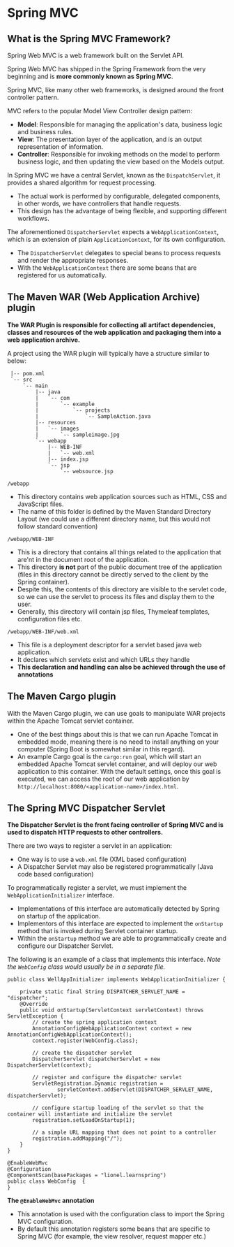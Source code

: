 # Spring MVC

## What is the Spring MVC Framework?
Spring Web MVC is a web framework built on the Servlet API.

Spring Web MVC has shipped in the Spring Framework from the very beginning and is **more commonly known as Spring MVC**.

Spring MVC, like many other web frameworks, is designed around the front controller pattern.

MVC refers to the popular Model View Controller design pattern:
- **Model**: Responsible for managing the application's data, business logic and business rules.
- **View**: The presentation layer of the application, and is an output representation of information.
- **Controller**: Responsible for invoking methods on the model to perform business logic, and then updating the view 
based on the Models output.

In Spring MVC we have a central Servlet, known as the `DispatchServlet`, it provides a shared algorithm for request 
processing.
- The actual work is performed by configurable, delegated components, in other words, we have controllers that handle 
requests.
- This design has the advantage of being flexible, and supporting different workflows.

The aforementioned `DispatcherServlet` expects a `WebApplicationContext`, which is an extension of plain 
`ApplicationContext`, for its own configuration.
- The `DispatcherServlet` delegates to special beans to process requests and render the appropriate responses.
- With the `WebApplicationContext` there are some beans that are registered for us automatically.


## The Maven WAR (Web Application Archive) plugin

**The WAR Plugin is responsible for collecting all artifact dependencies, classes and resources of the web application 
and packaging them into a web application archive.**

A project using the WAR plugin will typically have a structure similar to below:
```
 |-- pom.xml
 `-- src
     `-- main
         |-- java
         |   `-- com
         |       `-- example
         |           `-- projects
         |               `-- SampleAction.java
         |-- resources
         |   `-- images
         |       `-- sampleimage.jpg
         `-- webapp
             |-- WEB-INF
             |   `-- web.xml
             |-- index.jsp
             `-- jsp
                 `-- websource.jsp
```

`/webapp`
- This directory contains web application sources such as HTML, CSS and JavaScript files.
- The name of this folder is defined by the Maven Standard Directory Layout (we could use a different directory name, 
but this would not follow standard convention)

`/webapp/WEB-INF`
- This is a directory that contains all things related to the application that are'nt in the document root of the 
application.
- This directory **is not** part of the public document tree of the application (files in this directory cannot be 
directly served to the client by the Spring container).
- Despite this, the contents of this directory are visible to the servlet code, so we can use the servlet to process 
its files and display them to the user.
- Generally, this directory will contain jsp files, Thymeleaf templates, configuration files etc.

`/webapp/WEB-INF/web.xml`
- This file is a deployment descriptor for a servlet based java web application.
- It declares which servlets exist and which URLs they handle
- **This declaration and handling can also be achieved through the use of annotations**

## The Maven Cargo plugin
With the Maven Cargo plugin, we can use goals to manipulate WAR projects within the Apache Tomcat servlet container.
- One of the best things about this is that we can run Apache Tomcat in embedded mode, meaning there is no need to 
install anything on your computer (Spring Boot is somewhat similar in this regard).
- An example Cargo goal is the `cargo:run` goal, which will start an embedded Apache Tomcat servlet container, and will 
deploy our web application to this container. With the default settings, once this goal is executed, we can access the 
root of our web application by `http://localhost:8080/<application-name>/index.html`.

## The Spring MVC Dispatcher Servlet

**The Dispatcher Servlet is the front facing controller of Spring MVC and is used to dispatch HTTP requests to other 
controllers.**

There are two ways to register a servlet in an application:
- One way is to use a `web.xml` file (XML based configuration)
- A Dispatcher Servlet may also be registered programmatically (Java code based configuration)

To programmatically register a servlet, we must implement the `WebApplicationInitializer` interface.
- Implementations of this interface are automatically detected by Spring on startup of the application.
- Implementors of this interface are expected to implement the `onStartup` method that is invoked during Servlet container startup.
- Within the `onStartup` method we are able to programmatically create and configure our Dispatcher Servlet.

The following is an example of a class that implements this interface. *Note the `WebConfig` class would usually be in a 
separate file.*

```
public class WellAppInitializer implements WebApplicationInitializer {

    private static final String DISPATCHER_SERVLET_NAME = "dispatcher";
    @Override
    public void onStartup(ServletContext servletContext) throws ServletException {
        // create the spring application context
        AnnotationConfigWebApplicationContext context = new AnnotationConfigWebApplicationContext();
        context.register(WebConfig.class);

        // create the dispatcher servlet
        DispatcherServlet dispatcherServlet = new DispatcherServlet(context);

        // register and configure the dispatcher servlet
        ServletRegistration.Dynamic registration =
                servletContext.addServlet(DISPATCHER_SERVLET_NAME, dispatcherServlet);
                
        // configure startup loading of the servlet so that the container will instantiate and initialize the servlet
        registration.setLoadOnStartup(1);
        
        // a simple URL mapping that does not point to a controller
        registration.addMapping("/");
    }
}

@EnableWebMvc
@Configuration
@ComponentScan(basePackages = "lionel.learnspring")
public class WebConfig  {
}
```

**The `@EnableWebMvc` annotation**
- This annotation is used with the configuration class to import the Spring MVC configuration.
- By default this annotation registers some beans that are specific to Spring MVC (for example, the view resolver, 
request mapper etc.)
